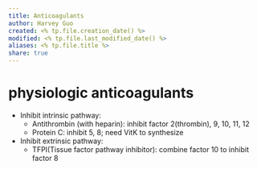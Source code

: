 ```yaml
---
title: Anticoagulants
author: Harvey Guo
created: <% tp.file.creation_date() %>
modified: <% tp.file.last_modified_date() %>
aliases: <% tp.file.title %>
share: true
---
```


# physiologic anticoagulants
- Inhibit intrinsic pathway: 
	- Antithrombin (with heparin): inhibit factor 2(thrombin), 9, 10, 11, 12
	- Protein C: inhibit 5, 8; need VitK to synthesize
- Inhibit extrinsic pathway:
	- TFPI(Tissue factor pathway inhibitor): combine factor 10 to inhibit factor 8